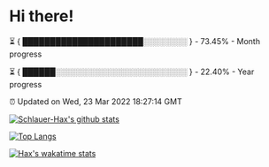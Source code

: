# Hi there!

⏳ { ██████████████████████░░░░░░░░ } - 73.45% - Month progress

⏳ { ██████░░░░░░░░░░░░░░░░░░░░░░░░ } - 22.40% - Year progress

⏰ Updated on Wed, 23 Mar 2022 18:27:14 GMT


[![Schlauer-Hax's github stats](https://github-readme-stats.vercel.app/api?username=Schlauer-Hax&show_icons=true&theme=dark&count_private=true)](https://github.com/Schlauer-Hax)


[![Top Langs](https://github-readme-stats.vercel.app/api/top-langs/?username=Schlauer-Hax&layout=compact&theme=dark)](https://github.com/Schlauer-Hax?tab=repositories)


[![Hax's wakatime stats](https://github-readme-stats.vercel.app/api/wakatime?username=Hax&theme=dark)](https://wakatime.com/@Hax)

